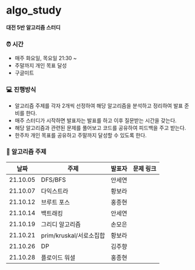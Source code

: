 # algo_study

**대전 5반 알고리즘 스터디**


### ⏰  시간
- 매주 화요일, 목요일 21:30 ~ 
- 주말까지 개인 목표 달성
- 구글미트 


### 💻 진행방식 
- 알고리즘 주제를 각자 2개씩 선정하여 해당 알고리즘을 분석하고 정리하여 발표 준비를 한다.
- 매주 스터디가 시작하면 발표자는 발표를 하고 이후 질문받는 시간을 갖는다.
- 해당 알고리즘과 관련된 문제를 풀어보고 코드를 공유하여 피드백을 주고 받는다.
- 한주차 개인 목표를 공유하고 주말까지 달성할 수 있도록 한다.


### 📘 알고리즘 주제 

| 날짜 | 주제 | 발표자 | 문제 링크 | 
| ------ | ------ | ------ | ------ |
| 21.10.05 | DFS/BFS | 안세연 | |
| 21.10.07 | 다익스트라| 황보라 | |
| 21.10.12 | 브루트 포스 | 홍종현 | |
| 21.10.14 | 백트래킹 | 안세연 | |
| 21.10.19 | 그리디 알고리즘 | 손모은 | |
| 21.10.21 | prim/kruskal/서로소집합 | 황보라| |
| 21.10.26 | DP | 김주향 | |
| 21.10.28 | 플로이드 워셜 | 홍종현 | |

